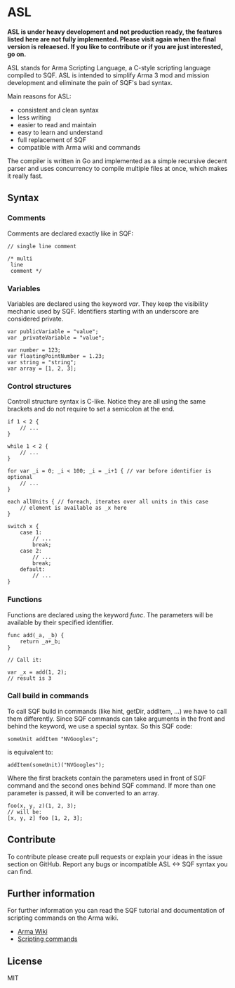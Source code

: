 # ASL

**ASL is under heavy development and not production ready, the features listed here are not fully implemented. Please visit again when the final version is releaesed. If you like to contribute or if you are just interested, go on.**

ASL stands for Arma Scripting Language, a C-style scripting language compiled to SQF.
ASL is intended to simplify Arma 3 mod and mission development and eliminate the pain of SQF's bad syntax.

Main reasons for ASL:

* consistent and clean syntax
* less writing
* easier to read and maintain
* easy to learn and understand
* full replacement of SQF
* compatible with Arma wiki and commands

The compiler is written in Go and implemented as a simple recursive decent parser and uses concurrency to compile multiple files at once, which makes it really fast.

## Syntax

### Comments

Comments are declared exactly like in SQF:

```
// single line comment

/* multi
 line
 comment */
```

### Variables

Variables are declared using the keyword *var*. They keep the visibility mechanic used by SQF. Identifiers starting with an underscore are considered private.

```
var publicVariable = "value";
var _privateVariable = "value";

var number = 123;
var floatingPointNumber = 1.23;
var string = "string";
var array = [1, 2, 3];
```

### Control structures

Controll structure syntax is C-like. Notice they are all using the same brackets and do not require to set a semicolon at the end.

```
if 1 < 2 {
    // ...
}

while 1 < 2 {
    // ...
}

for var _i = 0; _i < 100; _i = _i+1 { // var before identifier is optional
    // ...
}

each allUnits { // foreach, iterates over all units in this case
    // element is available as _x here
}

switch x {
    case 1:
        // ...
        break;
    case 2:
        // ...
        break;
    default:
        // ...
}
```

### Functions

Functions are declared using the keyword *func*. The parameters will be available by their specified identifier.

```
func add(_a, _b) {
    return _a+_b;
}

// Call it:

var _x = add(1, 2);
// result is 3
```

### Call build in commands

To call SQF build in commands (like hint, getDir, addItem, ...) we have to call them differently.
Since SQF commands can take arguments in the front and behind the keyword, we use a special syntax. So this SQF code:

```
someUnit addItem "NVGoogles";
```

is equivalent to:

```
addItem(someUnit)("NVGoogles");
```

Where the first brackets contain the parameters used in front of SQF command and the second ones behind SQF command. If more than one parameter is passed, it will be converted to an array.

```
foo(x, y, z)(1, 2, 3);
// will be:
[x, y, z] foo [1, 2, 3];
```

## Contribute

To contribute please create pull requests or explain your ideas in the issue section on GitHub. Report any bugs or incompatible ASL <-> SQF syntax you can find.

## Further information

For further information you can read the SQF tutorial and documentation of scripting commands on the Arma wiki.

* [Arma Wiki](https://community.bistudio.com/wiki/Main_Page)
* [Scripting commands](https://community.bistudio.com/wiki/Category:Scripting_Commands_Arma_3)

## License

MIT
